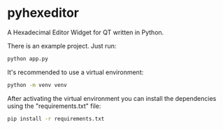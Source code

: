 # pyhexeditor
A Hexadecimal Editor Widget for QT written in Python.

There is an example project. Just run:

```bash
python app.py
```

It's recommended to use a virtual environment:

```bash
python -m venv venv
```

After activating the virtual environment you can install the dependencies using the "requirements.txt" file:

```bash
pip install -r requirements.txt
```
